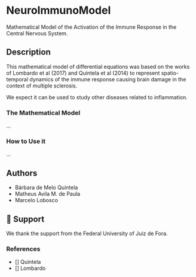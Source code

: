 # NeuroImmunoModel

Mathematical Model of the Activation of the Immune Response in the Central Nervous System. 

## Description

This mathematical model of differential equations was based on the works of Lombardo et al (2017) and Quintela et al (2014) to represent spatio-temporal dynamics of the immune response causing brain damage in the context of multiple sclerosis.

We expect it can be used to study other diseases related to inflammation.

### The Mathematical Model 

...

### How to Use it

...

## Authors

- Bárbara de Melo Quintela
- Matheus Avila M. de Paula
- Marcelo Lobosco

## 🤝 Support 

We thank the support from the Federal University of Juiz de Fora.

### References

- [] Quintela
- [] Lombardo
